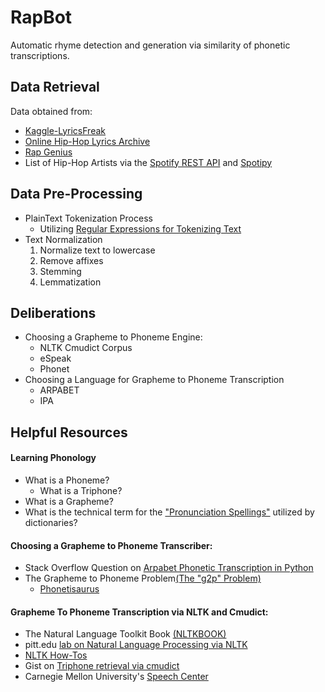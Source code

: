 # RapBot
Automatic rhyme detection and generation via similarity of phonetic transcriptions.

## Data Retrieval
Data obtained from:
* [Kaggle-LyricsFreak](https://www.kaggle.com/mousehead/songlyrics)
* [Online Hip-Hop Lyrics Archive](http://ohhla.com/all.html)
* [Rap Genius](https://rap.genius.com/)
* List of Hip-Hop Artists via the [Spotify REST API](https://developer.spotify.com/web-api/) and [Spotipy](https://spotipy.readthedocs.io/en/latest/#)

## Data Pre-Processing
* PlainText Tokenization Process
    * Utilizing [Regular Expressions for Tokenizing Text](http://www.nltk.org/book/ch03.html)
* Text Normalization
    1. Normalize text to lowercase
    2. Remove affixes
    3. Stemming
    4. Lemmatization

## Deliberations
* Choosing a Grapheme to Phoneme Engine:
    * NLTK Cmudict Corpus
    * eSpeak
    * Phonet
* Choosing a Language for Grapheme to Phoneme Transcription
    * ARPABET
    * IPA

## Helpful Resources
#### Learning Phonology
* What is a Phoneme?
    * What is a Triphone?
* What is a Grapheme?
* What is the technical term for the ["Pronunciation Spellings"](https://english.stackexchange.com/questions/160499/what-is-the-name-for-pronunciation-spelling) utilized by dictionaries?

#### Choosing a Grapheme to Phoneme Transcriber:
* Stack Overflow Question on [Arpabet Phonetic Transcription in Python](http://stackoverflow.com/questions/11911028/python-arpabet-phonetic-transcription)
* The Grapheme to Phoneme Problem[(The "g2p" Problem)](https://linguistics.stackexchange.com/questions/14784/mapping-graphemes-to-phonemes-in-cmudict)
    * [Phonetisaurus](https://github.com/AdolfVonKleist/Phonetisaurus)

#### Grapheme To Phoneme Transcription via NLTK and Cmudict:
* The Natural Language Toolkit Book [(NLTKBOOK)](http://www.nltk.org/book/)
* pitt.edu [lab on Natural Language Processing via NLTK](http://www.pitt.edu/~naraehan/ling1330/Lab15.html)
* [NLTK How-Tos](http://www.nltk.org/howto/)
* Gist on [Triphone retrieval via cmudict](https://gist.github.com/ConstantineLignos/1219749)
* Carnegie Mellon University's [Speech Center](http://www.speech.cs.cmu.edu/)


    
